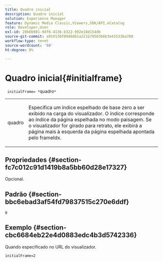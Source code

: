 ```yaml
---
title: Quadro inicial
description: Quadro inicial
solution: Experience Manager
feature: Dynamic Media Classic,Viewers,SDK/API,eCatalog
role: Developer,User
exl-id: 28b6b981-94f6-4136-b322-992e18d154db
source-git-commit: a919130f0940d81a221b79563b6b3e41533ba788
workflow-type: tm+mt
source-wordcount: '58'
ht-degree: 0%

---
```


# Quadro inicial{#initialframe}

` initialFrame= *`quadro`*`

<table id="table_06B5F795889E402FB6BCEA4D882E1422"> 
 <tbody> 
  <tr> 
   <td colname="col1"> <p> <span class="codeph"><span class="varname"> quadro</span></span> </p> </td> 
   <td colname="col2"> <p> Especifica um índice espelhado de base zero a ser exibido na carga do visualizador. O índice corresponde ao índice da página espelhada no modo paisagem. Se o visualizador for girado para retrato, ele exibirá a página mais à esquerda da página espelhada apontada pelo <span class="codeph"> frameIdx</span>. </p> </td> 
  </tr> 
 </tbody> 
</table>

## Propriedades {#section-fc7c012c91d1419b8a5bb60d28e17327}

Opcional.

## Padrão {#section-bbc6ebad3af54fd79837515c270e6ddf}

`0`

## Exemplo {#section-cbc6684eb22e4d0883edc4b3d5742336}

Quando especificado no URL do visualizador.

```
initialFrame=2
```
